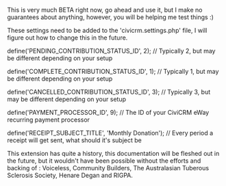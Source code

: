 This is very much BETA right now, go ahead and use it, but I make no guarantees about anything, however, you will be helping me test things :)

These settings need to be added to the 'civicrm.settings.php' file, I will figure out how to change this in the future.

define('PENDING_CONTRIBUTION_STATUS_ID', 2);
// Typically 2, but may be different depending on your setup

define('COMPLETE_CONTRIBUTION_STATUS_ID', 1);
// Typically 1, but may be different depending on your setup

define('CANCELLED_CONTRIBUTION_STATUS_ID', 3);
// Typically 3, but may be different depending on your setup


define('PAYMENT_PROCESSOR_ID', 9);
// The ID of your CiviCRM eWay recurring payment processor

define('RECEIPT_SUBJECT_TITLE', 'Monthly Donation');
// Every period a receipt will get sent, what should it's subject be

This extension has quite a history, this documentation will be fleshed out in the future, but it wouldn't have been possible without the efforts and backing of : Voiceless, Community Builders, The Australasian Tuberous Sclerosis Society, Henare Degan and RIGPA.
